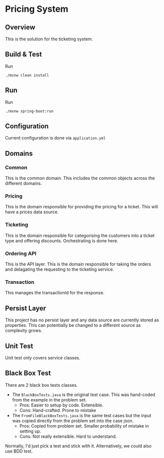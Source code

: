 # Pricing System
## Overview
This is the solution for the ticketing system.
## Build & Test
Run
```shell
./mvnw clean install
```
## Run
Run
```shell
./mvnw spring-boot:run
```
## Configuration
Current configuration is done via `application.yml`
## Domains
### Common
This is the common domain. This includes the common objects across the different domains. 
### Pricing
This is the domain responsible for providing the pricing for a ticket. This will have a prices data source.

### Ticketing
This is the domain responsible for categorising the customers into a ticket type and offering discounts. Orchestrating is done here.

### Ordering API
This is the API layer. This is the domain responsible for taking the orders and delagating the requesting to the ticketing service.

### Transaction
This manages the transactionId for the response.

## Persist Layer
This project has no persist layer and any data source are currently stored as properties. This can potentially be changed to a different source as complexity grows.

## Unit Test
Unit test only covers service classes.

## Black Box Test
There are 2 black box tests classes. 
- The `BlackBoxTests.java` is the original test case. This was hand-coded from the example in the problem set.
  - Pros: Easier to setup by code. Extensible.
  - Cons: Hand-crafted. Prone to mistake
- The `FromFileBlackBoxTests.java` is the same test cases but the input was copied directly from the problem set into the case json.
  - Pros: Copied from problem set. Smaller probability of mistake in setting up.
  - Cons: Not really extensible. Hard to understand.

Normally, I'd just pick a test and stick with it. Alternatively, we could also use BDD test.

